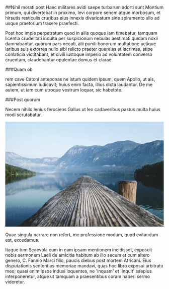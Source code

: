 ##Nihil morati post
Haec militares avidi saepe turbarum adorti sunt Montium primum, qui divertebat in proximo, levi corpore senem atque morbosum, et hirsutis resticulis cruribus eius innexis divaricaturn sine spiramento ullo ad usque praetorium traxere praefecti.

Post hoc impie perpetratum quod in aliis quoque iam timebatur, tamquam licentia crudelitati indulta per suspicionum nebulas aestimati quidam noxii damnabantur. quorum pars necati, alii puniti bonorum multatione actique laribus suis extorres nullo sibi relicto praeter querelas et lacrimas, stipe conlaticia victitabant, et civili iustoque imperio ad voluntatem converso cruentam, claudebantur opulentae domus et clarae.

###Quam ob

rem cave Catoni anteponas ne istum quidem ipsum, quem Apollo, ut ais, sapientissimum iudicavit; huius enim facta, illius dicta laudantur. De me autem, ut iam cum utroque vestrum loquar, sic habetote.

###Post quorum 

Necem nihilo lenius ferociens Gallus ut leo cadaveribus pastus multa huius modi scrutabatur.

<img src="images/img_1.jpg"/> 

Quae singula narrare non refert, me professione modum, quod evitandum est, excedamus.

Itaque tum Scaevola cum in eam ipsam mentionem incidisset, exposuit nobis sermonem Laeli de amicitia habitum ab illo secum et cum altero genero, C. Fannio Marci filio, paucis diebus post mortem Africani. Eius disputationis sententias memoriae mandavi, quas hoc libro exposui arbitratu meo; quasi enim ipsos induxi loquentes, ne 'inquam' et 'inquit' saepius interponeretur, atque ut tamquam a praesentibus coram haberi sermo videretur.
